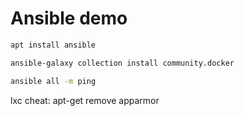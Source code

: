 # Ansible demo 

```sh
apt install ansible
``` 

```sh
ansible-galaxy collection install community.docker
```

```sh
ansible all -m ping
```


lxc cheat: apt-get remove apparmor